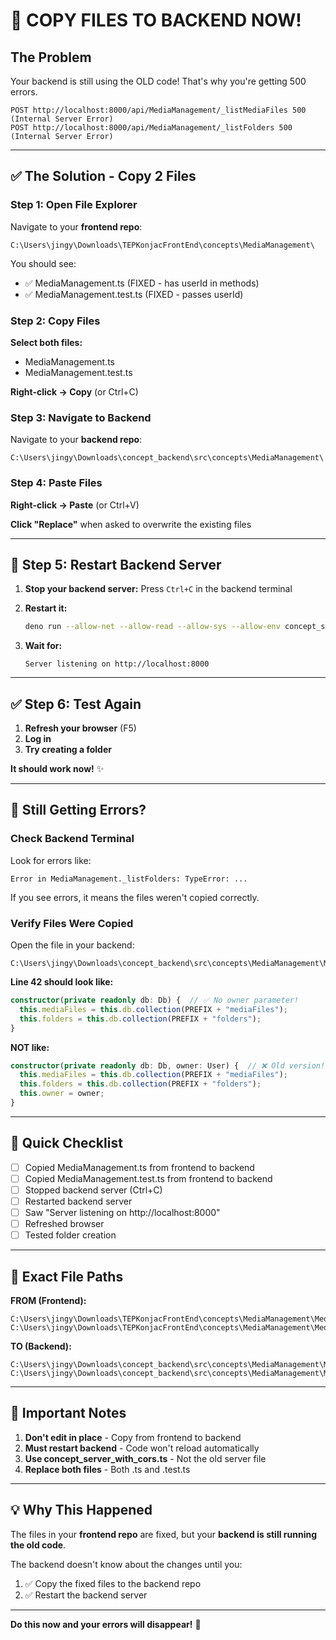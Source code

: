 # 🚨 COPY FILES TO BACKEND NOW!

## The Problem

Your backend is still using the OLD code! That's why you're getting 500 errors.

```
POST http://localhost:8000/api/MediaManagement/_listMediaFiles 500 (Internal Server Error)
POST http://localhost:8000/api/MediaManagement/_listFolders 500 (Internal Server Error)
```

---

## ✅ The Solution - Copy 2 Files

### Step 1: Open File Explorer

Navigate to your **frontend repo**:
```
C:\Users\jingy\Downloads\TEPKonjacFrontEnd\concepts\MediaManagement\
```

You should see:
- ✅ MediaManagement.ts (FIXED - has userId in methods)
- ✅ MediaManagement.test.ts (FIXED - passes userId)

### Step 2: Copy Files

**Select both files:**
- MediaManagement.ts
- MediaManagement.test.ts

**Right-click → Copy** (or Ctrl+C)

### Step 3: Navigate to Backend

Navigate to your **backend repo**:
```
C:\Users\jingy\Downloads\concept_backend\src\concepts\MediaManagement\
```

### Step 4: Paste Files

**Right-click → Paste** (or Ctrl+V)

**Click "Replace"** when asked to overwrite the existing files

---

## 🔄 Step 5: Restart Backend Server

1. **Stop your backend server:** Press `Ctrl+C` in the backend terminal

2. **Restart it:**
   ```bash
   deno run --allow-net --allow-read --allow-sys --allow-env concept_server_with_cors.ts --port 8000 --baseUrl /api
   ```

3. **Wait for:**
   ```
   Server listening on http://localhost:8000
   ```

---

## ✅ Step 6: Test Again

1. **Refresh your browser** (F5)
2. **Log in**
3. **Try creating a folder**

**It should work now!** ✨

---

## 🐛 Still Getting Errors?

### Check Backend Terminal

Look for errors like:
```
Error in MediaManagement._listFolders: TypeError: ...
```

If you see errors, it means the files weren't copied correctly.

### Verify Files Were Copied

Open the file in your backend:
```
C:\Users\jingy\Downloads\concept_backend\src\concepts\MediaManagement\MediaManagement.ts
```

**Line 42 should look like:**
```typescript
constructor(private readonly db: Db) {  // ✅ No owner parameter!
  this.mediaFiles = this.db.collection(PREFIX + "mediaFiles");
  this.folders = this.db.collection(PREFIX + "folders");
}
```

**NOT like:**
```typescript
constructor(private readonly db: Db, owner: User) {  // ❌ Old version!
  this.mediaFiles = this.db.collection(PREFIX + "mediaFiles");
  this.folders = this.db.collection(PREFIX + "folders");
  this.owner = owner;
}
```

---

## 🎯 Quick Checklist

- [ ] Copied MediaManagement.ts from frontend to backend
- [ ] Copied MediaManagement.test.ts from frontend to backend
- [ ] Stopped backend server (Ctrl+C)
- [ ] Restarted backend server
- [ ] Saw "Server listening on http://localhost:8000"
- [ ] Refreshed browser
- [ ] Tested folder creation

---

## 📍 Exact File Paths

**FROM (Frontend):**
```
C:\Users\jingy\Downloads\TEPKonjacFrontEnd\concepts\MediaManagement\MediaManagement.ts
C:\Users\jingy\Downloads\TEPKonjacFrontEnd\concepts\MediaManagement\MediaManagement.test.ts
```

**TO (Backend):**
```
C:\Users\jingy\Downloads\concept_backend\src\concepts\MediaManagement\MediaManagement.ts
C:\Users\jingy\Downloads\concept_backend\src\concepts\MediaManagement\MediaManagement.test.ts
```

---

## 🚨 Important Notes

1. **Don't edit in place** - Copy from frontend to backend
2. **Must restart backend** - Code won't reload automatically
3. **Use concept_server_with_cors.ts** - Not the old server file
4. **Replace both files** - Both .ts and .test.ts

---

## 💡 Why This Happened

The files in your **frontend repo** are fixed, but your **backend is still running the old code**.

The backend doesn't know about the changes until you:
1. ✅ Copy the fixed files to the backend repo
2. ✅ Restart the backend server

---

**Do this now and your errors will disappear!** 🎉
